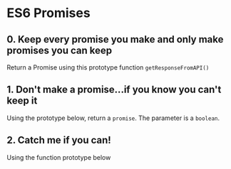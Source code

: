 # ES6 Promises

## 0. Keep every promise you make and only make promises you can keep
Return a Promise using this prototype function `getResponseFromAPI()`

## 1. Don't make a promise...if you know you can't keep it
Using the prototype below, return a `promise`. The parameter is a `boolean`.

## 2. Catch me if you can!
Using the function prototype below
